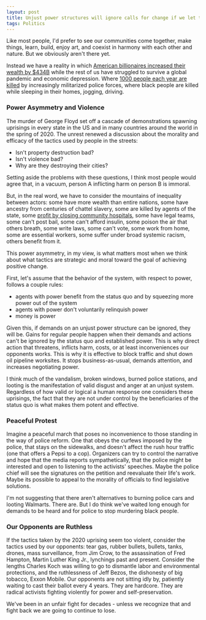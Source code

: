 ```yaml
---
layout: post
title: Unjust power structures will ignore calls for change if we let them
tags: Politics
---
```


Like most people, I'd prefer to see our communities come together, make things, learn, build, enjoy art, and coexist in harmony with each other and nature. But we obviously aren't there yet.

Instead we have a reality in which [American billionaires increased their wealth by $434B](https://americansfortaxfairness.org/issue/tale-two-crises-billionaires-gain-workers-feel-pandemic-pain/) while the rest of us have struggled to survive a global pandemic and economic depression. Where [1000 people each year are killed](https://www.washingtonpost.com/graphics/investigations/police-shootings-database/) by increasingly militarized police forces, where black people are killed while sleeping in their homes, jogging, driving.

### Power Asymmetry and Violence
The murder of George Floyd set off a cascade of demonstrations spawning uprisings in every state in the US and in many countries around the world in the spring of 2020. The unrest renewed a discussion about the morality and efficacy of the tactics used by people in the streets:
- Isn't property destruction bad?
- Isn't violence bad?
- Why are they destroying their cities?

Setting aside the problems with these questions, I think most people would agree that, in a vacuum, person A inflicting harm on person B is immoral.

But, in the real word, we have to consider the mountains of inequality between actors: some have more wealth than entire nations, some have ancestry from centuries of chattel slavery, some are killed by agents of the state, some [profit by closing community hospitals](https://theintercept.com/2020/04/01/philadelphia-hahnemann-hospital-joel-freedman/), some have legal teams, some can't post bail, some can't afford insulin, some poison the air that others breath, some write laws, some can't vote, some work from home, some are essential workers, some suffer under broad systemic racism, others benefit from it.

This power asymmetry, in my view, is what matters most when we think about what tactics are strategic and moral toward the goal of achieving positive change.

First, let's assume that the behavior of the system, with respect to power, follows a couple rules:

  - agents with power benefit from the status quo and by squeezing more power out of the system
  - agents with power don't voluntarily relinquish power
  - money is power

Given this, if demands on an unjust power structure can be ignored, they will be. Gains for regular people happen when their demands and actions can't be ignored by the status quo and established power. This is why direct action that threatens, inflicts harm, costs, or at least inconveniences our opponents works. This is why it is effective to block traffic and shut down oil pipeline worksites. It stops business-as-usual, demands attention, and increases negotiating power.

I think much of the vandalism, broken windows, burned police stations, and looting is the manifestation of valid disgust and anger at an unjust system. Regardless of how valid or logical a human response one considers these uprisings, the fact that they are not under control by the beneficiaries of the status quo is what makes them potent and effective.

### Peaceful Protest
Imagine a peaceful march that poses no inconvenience to those standing in the way of police reform. One that obeys the curfews imposed by the police, that stays on the sidewalks, and doesn't affect the rush hour traffic (one that offers a Pepsi to a cop). Organizers can try to control the narrative and hope that the media reports sympathetically, that the police might be interested and open to listening to the activists' speeches. Maybe the police chief will see the signatures on the petition and reevaluate their life's work. Maybe its possible to appeal to the morality of officials to find legislative solutions.

I'm not suggesting that there aren't alternatives to burning police cars and looting Walmarts. There are. But I do think we've waited long enough for demands to be heard and for police to stop murdering black people.

### Our Opponents are Ruthless
If the tactics taken by the 2020 uprising seem too violent, consider the tactics used by our opponents: tear gas, rubber bullets, bullets, tanks, drones, mass surveillance, from Jim Crow, to the assassination of Fred Hampton, Martin Luther King Jr., lynchings past and present. Consider the lengths Charles Koch was willing to go to dismantle labor and environmental protections, and the ruthlessness of Jeff Bezos, the dishonesty of big tobacco, Exxon Mobile. Our opponents are not sitting idly by, patiently waiting to cast their ballot every 4 years. They are hardcore. They are radical activists fighting violently for power and self-preservation.

We've been in an unfair fight for decades - unless we recognize that and fight back we are going to continue to lose.
